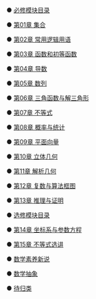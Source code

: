 ●  [必修模块目录](./docs/A-1必修模块目录.md)
 
   ●  [第01章 集合](./docs/A-01集合.md)  
    
   ●  [第02章 常用逻辑用语](./docs/A-02常用逻辑用语.md)   
    
  ●  [第03章 函数和初等函数](./docs/A-03函数和初等函数.md)  
    
  ●  [第04章 导数](./docs/A-04导数.md)  
    
  ●  [第05章 数列](./docs/A-05数列.md)  
    
  ●  [第06章 三角函数与解三角形](./docs/A-06三角函数+解三角形.md)  
    
  ●  [第07章 不等式](./docs/A-07不等式.md)  
        
  ●  [第08章 概率与统计](./docs/A-08概率与统计.md)  
    
  ●  [第09章 平面向量](./docs/A-09平面向量.md)
    
  ●  [第10章 立体几何](./docs/A-10立体几何.md)
    
  ●  [第11章 解析几何](./docs/A-11解析几何.md)
    
  ●  [第12章 复数与算法框图](./docs/A-12复数与算法框图.md)
    
  ●  [第13章 推理与证明](./docs/A-13推理与证明.md)
    
●  [选修模块目录](./docs/B-1选修模块目录.md)

  ●  [第14章 坐标系与参数方程](./docs/B-01坐标系与参数方程.md)

  ●  [第15章 不等式选讲](./docs/B-02不等式选讲.md)


●  [数学素养新说](./docs/C-1数学素养.md)

  ●  [数学抽象](./docs/C-01数学抽象.md)

●  [待归类](./docs/D-待归类.md)


